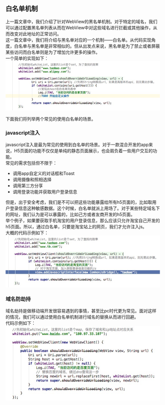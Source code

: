 ## 白名单机制
上一篇文章中，我们介绍了针对WebView的黑名单机制。对于特定的域名，我们可以通过配置黑名单列表从而在WebView中对这些域名进行拦截或其他操作，从而改变对此地址的正常访问。  
这一篇文章中，我们将介绍与黑名单对应的一个机制——白名单。从代码实现角度，白名单与黑名单是非常相似的。但从出发点来说，黑名单是为了禁止或者屏蔽某些访问而白名单则是为了增加允许更多的操作。  
一个简单的实现如下：
![示例](./pic/3-1.jpeg)

  下面我们将列举两个常见的使用白名单的场景。

### javascript注入
javascript注入是最为常见的使用到白名单的场景。对于一款混合开发的app来说，H5页面的功能不仅仅是单纯的静态页面展示，也会肩负着一些用户交互的功能。  
常见的需求包括但不限于：
- 调用app自定义的对话框和Toast
- 调用摄像和照相选择
- 调用第三方分享
- 调用登录功能并获取用户登录信息    

但是，出于安全考虑，我们是不可以把这些功能暴露给所有h5页面的，比如取用户登录信息这种敏感数据。这个时候，白名单就派上用场了。对于某些特定域名下的网址，我们认为是可以暴露的，比如己方或者友商开发的h5页面。  
举个例子，如果要获取手机淘宝的用户登录信息，那么应该只允许淘宝自己开发的h5页面。所以，通过白名单，只要是淘宝站上的网页，我们才允许注入js。  
大概的代码示例如下：
![js注入](./pic/3-2.jpeg)

### 域名防劫持
域名劫持是做移动端开发很容易遇到的事情，甚至比pc时代更为常见。面对这样的情况，我们可以通过使用白名单机制进行域名的替换从而进行回避。  
代码示例如下：
![域名劫持](./pic/3-3.jpeg)
